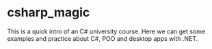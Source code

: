 # csharp_magic
This is a quick intro of an C# university course. Here we can get some examples and practice about C#, POO and desktop apps with .NET.
